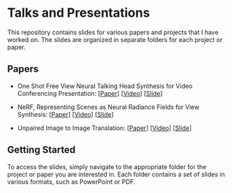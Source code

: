 # Talks and Presentations


This repository contains slides for various papers and projects that I have worked on. The slides are organized in separate folders for each project or paper.

## Papers

* One Shot Free View Neural Talking Head Synthesis for Video Conferencing Presentation: [[Paper](https://arxiv.org/abs/2011.15126)]   [[Video](https://youtu.be/3UbgeBpWgZM)] [[Slide](https://github.com/aminfadaei116/talks-presentations/blob/main/deep-learning/computer-vision/gan/One-Shot%20Free-View%20Neural%20Talking-Head%20Synthesis%20for%20Video%20Conferencing%20Presentation.pptx)]

* NeRF, Representing Scenes as Neural Radiance Fields for View Synthesis: [[Paper](https://arxiv.org/abs/2003.08934)]  [[Video](https://www.youtube.com/watch?v=oKKeae_Sc-I&t=751s&ab_channel=AminFadaeinejad)] [[Slide](https://github.com/aminfadaei116/talks-presentations/tree/main/deep-learning/computer-vision/nerf)]

* Unpaired Image to Image Translation: [[Paper](https://arxiv.org/abs/1703.10593)]  [[Video](https://youtu.be/wXQPglO9ZTo)] [[Slide](https://github.com/aminfadaei116/talks-presentations/blob/main/deep-learning/computer-vision/gan/Unpaired%20Image-to-Image%20Translation.pptx)]



## Getting Started

To access the slides, simply navigate to the appropriate folder for the project or paper you are interested in. Each folder contains a set of slides in various formats, such as PowerPoint or PDF.
